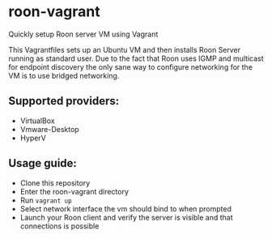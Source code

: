 # roon-vagrant
Quickly setup Roon server VM using Vagrant

This Vagrantfiles sets up an Ubuntu VM and then installs Roon Server running as standard user.
Due to the fact that Roon uses IGMP and multicast for endpoint discovery the only sane way to configure networking for the VM is to use bridged networking.

## Supported providers:
* VirtualBox
* Vmware-Desktop
* HyperV

## Usage guide:
* Clone this repository
* Enter the roon-vagrant directory
* Run `vagrant up`
* Select network interface the vm should bind to when prompted
* Launch your Roon client and verify the server is visible and that connections is possible
